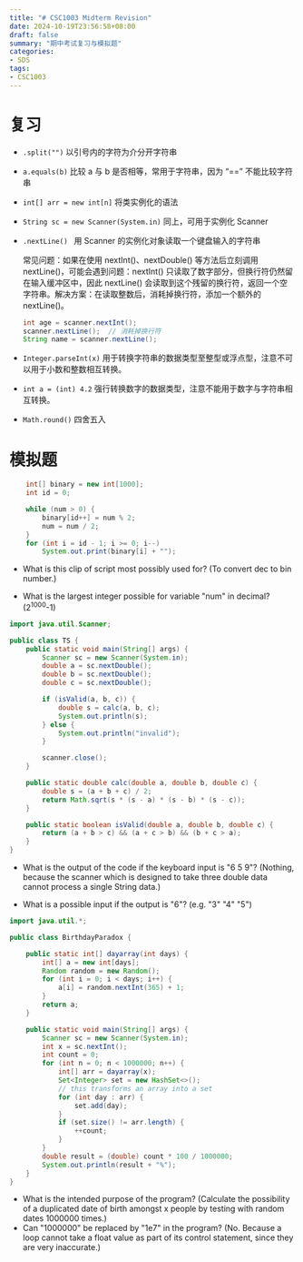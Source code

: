```yaml
---
title: "# CSC1003 Midterm Revision"
date: 2024-10-19T23:56:58+08:00
draft: false
summary: "期中考试复习与模拟题"
categories: 
- SDS
tags: 
- CSC1003
---
```




# 复习



- `.split("")`  以引号内的字符为介分开字符串

- `a.equals(b)`  比较 a 与 b 是否相等，常用于字符串，因为 “==” 不能比较字符串

- `int[] arr = new int[n]` 将类实例化的语法

- `String sc = new Scanner(System.in)`  同上，可用于实例化 Scanner

- `.nextLine() ` 用 Scanner 的实例化对象读取一个键盘输入的字符串

  常见问题：如果在使用 nextInt()、nextDouble() 等方法后立刻调用 nextLine()，可能会遇到问题：nextInt() 只读取了数字部分，但换行符仍然留在输入缓冲区中，因此 nextLine() 会读取到这个残留的换行符，返回一个空字符串。解决方案：在读取整数后，消耗掉换行符，添加一个额外的 nextLine()。

  ```java
  int age = scanner.nextInt();
  scanner.nextLine();  // 消耗掉换行符
  String name = scanner.nextLine();
  ```

- `Integer.parseInt(x)` 用于转换字符串的数据类型至整型或浮点型，注意不可以用于小数和整数相互转换。

- `int a = (int) 4.2`  强行转换数字的数据类型，注意不能用于数字与字符串相互转换。

- `Math.round()`  四舍五入



# 模拟题



```java
    int[] binary = new int[1000];
    int id = 0;

    while (num > 0) {
        binary[id++] = num % 2;
        num = num / 2;
    }
    for (int i = id - 1; i >= 0; i--)
        System.out.print(binary[i] + "");
```
- What is this clip of script most possibly used for?
  (To convert dec to bin number.)

- What is the largest integer possible for variable "num" in decimal?
  (2<sup>1000</sup>-1)

  


```java
import java.util.Scanner;

public class TS {
    public static void main(String[] args) {
        Scanner sc = new Scanner(System.in);
        double a = sc.nextDouble();
        double b = sc.nextDouble();
        double c = sc.nextDouble();

        if (isValid(a, b, c)) {
            double s = calc(a, b, c);
            System.out.println(s);
        } else {
            System.out.println("invalid");
        }

        scanner.close();
    }

    public static double calc(double a, double b, double c) {
        double s = (a + b + c) / 2;
        return Math.sqrt(s * (s - a) * (s - b) * (s - c));
    }

    public static boolean isValid(double a, double b, double c) {
        return (a + b > c) && (a + c > b) && (b + c > a);
    }
}
```
- What is the output of the code if the keyboard input is "6 5 9"?
  (Nothing, because the scanner which is designed to take three double data cannot  process a single String data.)

- What is a possible input if the output is "6"?
  (e.g. "3" "4" "5")

  


```java
import java.util.*;

public class BirthdayParadox {

    public static int[] dayarray(int days) {
        int[] a = new int[days];
        Random random = new Random();
        for (int i = 0; i < days; i++) {
            a[i] = random.nextInt(365) + 1;
        }
        return a;
    }

    public static void main(String[] args) {
        Scanner sc = new Scanner(System.in);
        int x = sc.nextInt();
        int count = 0;
        for (int n = 0; n < 1000000; n++) {
            int[] arr = dayarray(x);
            Set<Integer> set = new HashSet<>();
            // this transforms an array into a set
            for (int day : arr) {
                set.add(day);
            }
            if (set.size() != arr.length) {
                ++count;
            }
        }
        double result = (double) count * 100 / 1000000;
        System.out.println(result + "%");
    }
}
```
- What is the intended purpose of the program?
(Calculate the possibility of a duplicated date of birth amongst x people by testing with random dates 1000000 times.)
- Can "1000000" be replaced by "1e7" in the program?
(No. Because a loop cannot take a float value as part of its control statement, since they are very inaccurate.)
